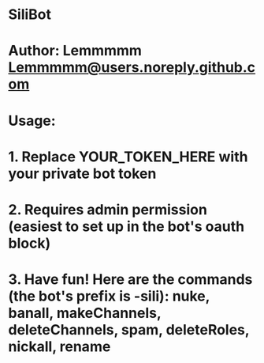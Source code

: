 # SiliBot
# Author: Lemmmmm <Lemmmmm@users.noreply.github.com>

# Usage: 
# 1. Replace YOUR_TOKEN_HERE with your private bot token
# 2. Requires admin permission (easiest to set up in the bot's oauth block)
# 3. Have fun! Here are the commands (the bot's prefix is -sili): nuke, banall, makeChannels, deleteChannels, spam, deleteRoles, nickall, rename
